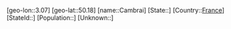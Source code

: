 ﻿---
location: [50.18,3.07]
type: City
tags:
- geo/City


SpocWebEntityId: 29460
isDeleted: false
confidential: public

---
[geo-lon::3.07]
[geo-lat::50.18]
[name::Cambrai]
[State::]
[Country::[France](geo/Continent/Europe/France.md)]
[StateId::]
[Population::]
[Unknown::]

